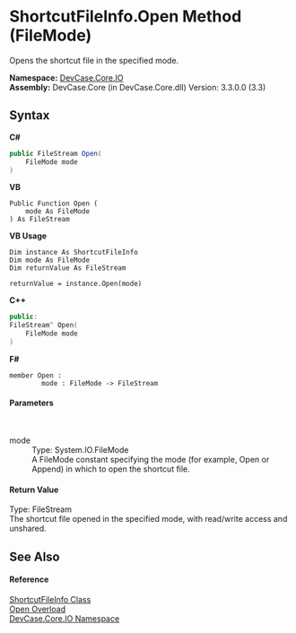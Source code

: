 # ShortcutFileInfo.Open Method (FileMode)
 

Opens the shortcut file in the specified mode.

**Namespace:**&nbsp;<a href="N_DevCase_Core_IO">DevCase.Core.IO</a><br />**Assembly:**&nbsp;DevCase.Core (in DevCase.Core.dll) Version: 3.3.0.0 (3.3)

## Syntax

**C#**<br />
``` C#
public FileStream Open(
	FileMode mode
)
```

**VB**<br />
``` VB
Public Function Open ( 
	mode As FileMode
) As FileStream
```

**VB Usage**<br />
``` VB Usage
Dim instance As ShortcutFileInfo
Dim mode As FileMode
Dim returnValue As FileStream

returnValue = instance.Open(mode)
```

**C++**<br />
``` C++
public:
FileStream^ Open(
	FileMode mode
)
```

**F#**<br />
``` F#
member Open : 
        mode : FileMode -> FileStream 

```


#### Parameters
&nbsp;<dl><dt>mode</dt><dd>Type: System.IO.FileMode<br />A FileMode constant specifying the mode (for example, Open or Append) in which to open the shortcut file.</dd></dl>

#### Return Value
Type: FileStream<br />The shortcut file opened in the specified mode, with read/write access and unshared.

## See Also


#### Reference
<a href="T_DevCase_Core_IO_ShortcutFileInfo">ShortcutFileInfo Class</a><br /><a href="Overload_DevCase_Core_IO_ShortcutFileInfo_Open">Open Overload</a><br /><a href="N_DevCase_Core_IO">DevCase.Core.IO Namespace</a><br />